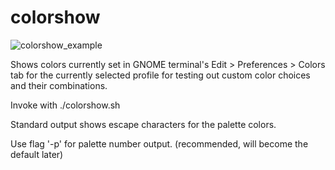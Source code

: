 # colorshow
![colorshow_example](https://github.com/rsquires1988/colorshow/assets/63078967/e19b2edd-cb47-4820-98c2-43c77fcd9b73)

Shows colors currently set in GNOME terminal's Edit > Preferences > Colors tab for the currently selected profile for testing out custom color choices and their combinations.

Invoke with ./colorshow.sh

Standard output shows escape characters for the palette colors.

Use flag '-p' for palette number output. (recommended, will become the default later)
